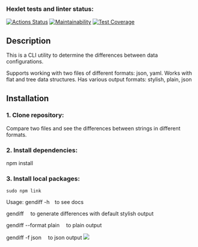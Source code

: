 ### Hexlet tests and linter status:
[![Actions Status](https://github.com/mashaanov/frontend-project-46/actions/workflows/hexlet-check.yml/badge.svg)](https://github.com/mashaanov/frontend-project-46/actions)
[![Maintainability](https://api.codeclimate.com/v1/badges/3f9e50a51ce013d46bf5/maintainability)](https://codeclimate.com/github/mashaanov/frontend-project-46/maintainability)
[![Test Coverage](https://api.codeclimate.com/v1/badges/3f9e50a51ce013d46bf5/test_coverage)](https://codeclimate.com/github/mashaanov/frontend-project-46/test_coverage) 

## Description

This is a CLI utility to determine the differences between data configurations.

Supports working with two files of different formats: json, yaml.
Works with flat and tree data structures.
Has various output formats: stylish, plain, json

## Installation

### 1. Clone repository:
Compare two files and see the differences between strings in different formats.
### 2. Install dependencies:
   npm install
### 3. Install local packages:
    sudo npm link
    
Usage:
gendiff -h  to see docs

gendiff <path to file1> <path to file2>  to generate differences with default stylish output

gendiff --format plain <path to file1> <path to file2>  to plain output

gendiff -f json <path to file1> <path to file2>  to json output
<a href="https://asciinema.org/a/d7S5ZP6upxQm3JO42utsAVY6t" target="_blank"><img src="https://asciinema.org/a/d7S5ZP6upxQm3JO42utsAVY6t.svg" /></a>
